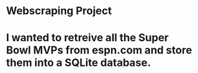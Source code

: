 # Webscraping Project

# I wanted to retreive all the Super Bowl MVPs from espn.com and store them into a SQLite database.
